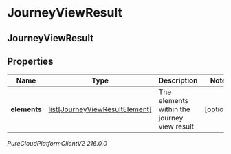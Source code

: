 # JourneyViewResult

## JourneyViewResult

## Properties

|Name | Type | Description | Notes|
|------------ | ------------- | ------------- | -------------|
| **elements** | [list[JourneyViewResultElement]](JourneyViewResultElement) | The elements within the journey view result | [optional] |



_PureCloudPlatformClientV2 216.0.0_
